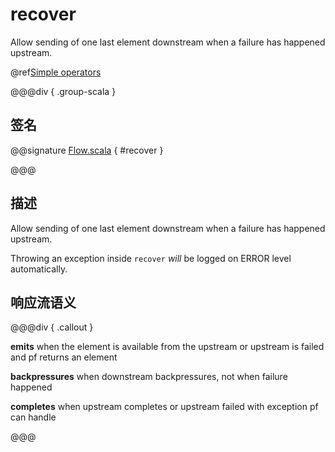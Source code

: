 # recover

Allow sending of one last element downstream when a failure has happened upstream.

@ref[Simple operators](../index.md#simple-operators)

@@@div { .group-scala }

## 签名

@@signature [Flow.scala](/akka-stream/src/main/scala/akka/stream/scaladsl/Flow.scala) { #recover }

@@@

## 描述

Allow sending of one last element downstream when a failure has happened upstream.

Throwing an exception inside `recover` _will_ be logged on ERROR level automatically.

## 响应流语义

@@@div { .callout }

**emits** when the element is available from the upstream or upstream is failed and pf returns an element

**backpressures** when downstream backpressures, not when failure happened

**completes** when upstream completes or upstream failed with exception pf can handle

@@@

